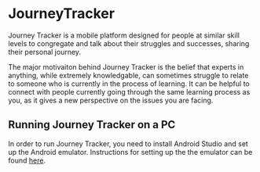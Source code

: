 # JourneyTracker


Journey Tracker is a mobile platform designed for people at similar skill levels to congregate and talk about their struggles and successes, sharing their personal journey.

The major motivaiton behind Journey Tracker is the belief that experts in anything, while extremely knowledgable, can sometimes struggle to relate to someone who is currently in the process of learning. It can be helpful to connect with people currently going through the same learning process as you, as it gives a new perspective on the issues you are facing.

## Running Journey Tracker on a PC

In order to run Journey Tracker, you need to install Android Studio and set up the Android emulator. Instructions for setting up the the emulator can be found [here](https://developer.android.com/studio/run/emulator).
